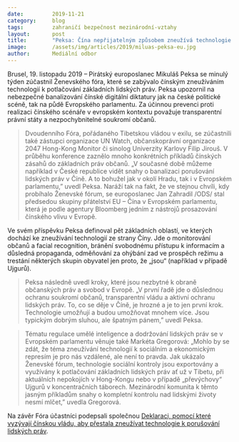 ```yaml
---
date:         2019-11-21
category:     blog
tags:         zahraničí bezpečnost mezinárodní-vztahy
layout:       post
title:        "Peksa: Čína nepřijatelným způsobem zneužívá technologie k potlačování základních lidských práv"
image:        /assets/img/articles/2019/miluas-peksa-eu.jpg
author:       Mediální odbor
---
```


 

Brusel, 19. listopadu 2019 – Pirátský europoslanec Mikuláš Peksa se minulý týden zúčastnil Ženevského fóra, které se zabývalo čínským zneužíváním technologií k potlačování základních lidských práv. Peksa upozornil na nebezpečné banalizování čínské digitální diktatury jak na české politické scéně, tak na půdě Evropského parlamentu. Za účinnou prevenci proti realizaci čínského scénáře v evropském kontextu považuje transparentní právní státy a nezpochybnitelné soukromí občanů.

> Dvoudenního Fóra, pořádaného Tibetskou vládou v exilu, se zúčastnili také zástupci organizace UN Watch, občanskoprávní organizace 2047 Hong-Kong Monitor či sinolog Univerzity Karlovy Filip Jirouš. V průběhu konference zaznělo mnoho konkrétních příkladů čínských zásahů do základních práv občanů. „V současné době můžeme například v České republice vidět snahy o banalizaci porušování lidských práv v Číně. A to bohužel jak v okolí Hradu, tak i v Evropském parlamentu,” uvedl Peksa. Naráží tak na fakt, že ve stejnou chvíli, kdy probíhalo Ženevské fórum, se europoslanec Jan Zahradil /ODS/ stal předsedou skupiny přátelství EU – Čína v Evropském parlamentu, která je podle agentury Bloomberg jedním z nástrojů prosazování čínského vlivu v Evropě.

Ve svém příspěvku Peksa definoval pět základních oblastí, ve kterých dochází ke zneužívání technologií ze strany Číny. Jde o monitorování občanů a facial recognition, bránění svobodnému přístupu k informacím a důsledná propaganda, odměňování za ohýbání zad ve prospěch režimu a trestání některých skupin obyvatel jen proto, že „jsou“ (například v případě Ujgurů).

> Peksa následně uvedl kroky, které jsou nezbytné k obraně občanských práv a svobod v Evropě.  „V první řadě jde o důslednou ochranu soukromí občanů, transparentní vládu a aktivní ochranu lidských práv. To, co se děje v Číně, je hrozné a je to jen první krok. Technologie umožňují a budou umožňovat mnohem více. Jsou typickým dobrým sluhou, ale špatným pánem,” uvedl Peksa. 

> Tématu regulace umělé inteligence a dodržování lidských práv se v Evropském parlamentu věnuje také Markéta Gregorová: „Mohlo by se zdát, že téma zneužívání technologií k sociálním a ekonomickým represím je pro nás vzdálené, ale není to pravda. Jak ukázalo Ženevské fórum, technologie sociální kontroly jsou exportovány a využívány k potlačování základních lidských práv ať už v Tibetu, při aktuálních nepokojích v Hong-Kongu nebo v případě „převýchovy“ Ujgurů v koncentračních táborech. Mezinárodní komunita k těmto jasným příkladům snahy o kompletní kontrolu nad lidskými životy nesmí mlčet,” uvedla Gregorová. 

Na závěr Fóra účastníci podepsali společnou [Deklaraci, pomocí které vyzývají čínskou vládu, aby přestala zneužívat technologie k porušování lidských práv](https://tibet.net/the-geneva-forum-declaration-2019/).
